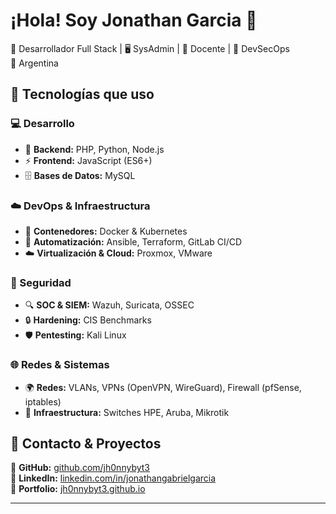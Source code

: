 # ¡Hola! Soy Jonathan Garcia 👋  
🚀 Desarrollador Full Stack | 🖥️ SysAdmin | 🏫 Docente | 🔐 DevSecOps  
📍 Argentina  

## 🚀 Tecnologías que uso  

### 💻 Desarrollo  
- 🐘 **Backend:** PHP, Python, Node.js  
- ⚡ **Frontend:** JavaScript (ES6+) 
- 🗄️ **Bases de Datos:** MySQL

### ☁️ DevOps & Infraestructura  
- 🐳 **Contenedores:** Docker & Kubernetes  
- 🔧 **Automatización:** Ansible, Terraform, GitLab CI/CD  
- ☁️ **Virtualización & Cloud:** Proxmox, VMware

### 🔐 Seguridad  
- 🔍 **SOC & SIEM:** Wazuh, Suricata, OSSEC  
- 🔒 **Hardening:** CIS Benchmarks  
- 🛡️ **Pentesting:** Kali Linux  

### 🌐 Redes & Sistemas  
- 🌍 **Redes:** VLANs, VPNs (OpenVPN, WireGuard), Firewall (pfSense, iptables)  
- 📡 **Infraestructura:** Switches HPE, Aruba, Mikrotik

## 🔗 Contacto & Proyectos  
📌 **GitHub:** [github.com/jh0nnybyt3](https://github.com/jh0nnybyt3)  
📌 **LinkedIn:** [linkedin.com/in/jonathangabrielgarcia](https://linkedin.com/in/jonathangabrielgarcia)  
📌 **Portfolio:** [jh0nnybyt3.github.io](https://jh0nnybyt3.github.io)  

---
